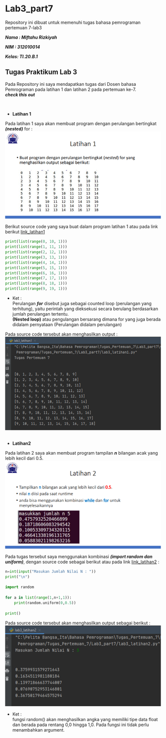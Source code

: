 # Lab3_part7
Repository ini dibuat untuk memenuhi tugas bahasa pemrograman pertemuan 7-lab3

***Nama : Miftahu Rizkiyah***

***NIM  : 312010014***

***Kelas: TI.20.B.1***

## Tugas Praktikum Lab 3

Pada Repository ini saya mendapatkan tugas dari Dosen bahasa Pemrograman pada latihan 1 dan latihan 2 pada pertemuan ke-7.
<br>
***check this out***

<br>

* **Latihan 1**

Pada latihan 1 saya akan membuat program dengan perulangan bertingkat ***(nested)*** for : <br>
![Tugas_latihan1_lab3](pict/Tugas_latihan1.PNG)

Berikut source code yang saya buat dalam program latihan 1 atau pada link berikut [link_latihan1](lab3_latihan1.py)
<br>
``` python
print(list(range(0, 10, 1)))
print(list(range(1, 11, 1)))
print(list(range(2, 12, 1)))
print(list(range(3, 13, 1)))
print(list(range(4, 14, 1)))
print(list(range(5, 15, 1)))
print(list(range(6, 16, 1)))
print(list(range(7, 17, 1)))
print(list(range(8, 18, 1)))
print(list(range(9, 19, 1)))
```

* Ket : <br>
Perulangan ***for*** disebut juga sebagai counted loop (perulangan yang terhitung), yaitu perintah yang dieksekusi secara berulang berdasarkan jumlah perulangan tertentu.<br>
**(Nested loop)** atau pengulangan bersarang dimana for yang juga berada didalam pernyataan (Perulangan didalam perulangan)

Pada source code tersebut akan menghasilkan output :<br>
![Output_Latihan1](pict/Output_latihan1.PNG)
<br>
<br>


* **Latihan2**

Pada latihan 2 saya akan membuat program tampilan ***n*** bilangan acak yang lebih kecil dari 0.5. <br>
![Tugas_latihan2](pict/Tugas_latihan2.PNG)
<br>

Pada tugas tersebut saya menggunakan kombinasi ***(import random dan uniform)***, dengan source code sebagai berikut atau pada link [link_latihan2](lab3_latihan2.py) : <br>
``` python
n=int(input("Masukan Jumlah Nilai N : "))
print("\n")

import random

for a in list(range(1,n+1,1)):
    print(random.uniform(0,0.5))

print()
```

Pada source code tersebut akan menghasilkan output sebagai berikut : <br>
![Output_latihan2](pict/Output_latihan2.PNG)
<br>

* Ket : <br>
fungsi random() akan menghasilkan angka yang memiliki tipe data float dan berada pada rentang 0,0 hingga 1,0. Pada fungsi ini tidak perlu menambahkan argument. <br>













